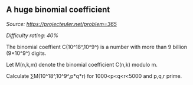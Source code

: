 A huge binomial coefficient
---------------------------

*Source: https://projecteuler.net/problem=365*


*Difficulty rating: 40%*

The binomial coeffient C(10^18^,10^9^) is a number with more than 9
billion (9×10^9^) digits.

Let M(n,k,m) denote the binomial coefficient C(n,k) modulo m.

Calculate ∑M(10^18^,10^9^,p\*q\*r) for 1000\<p\<q\<r\<5000 and p,q,r
prime.
